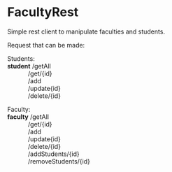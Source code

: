 # FacultyRest

Simple rest client to manipulate faculties and students.

Request that can be made:<br />

Students:<br />
<b>student</b> /getAll<br />
&nbsp;&nbsp;&nbsp;&nbsp;&nbsp;&nbsp;&nbsp;&nbsp;&nbsp;&nbsp;&nbsp;&nbsp;/get/{id}<br />
&nbsp;&nbsp;&nbsp;&nbsp;&nbsp;&nbsp;&nbsp;&nbsp;&nbsp;&nbsp;&nbsp;&nbsp;/add<br />
&nbsp;&nbsp;&nbsp;&nbsp;&nbsp;&nbsp;&nbsp;&nbsp;&nbsp;&nbsp;&nbsp;&nbsp;/update{id}<br />
&nbsp;&nbsp;&nbsp;&nbsp;&nbsp;&nbsp;&nbsp;&nbsp;&nbsp;&nbsp;&nbsp;&nbsp;/delete/{id}<br />

Faculty:<br />
<b>faculty</b> /getAll<br />
&nbsp;&nbsp;&nbsp;&nbsp;&nbsp;&nbsp;&nbsp;&nbsp;&nbsp;&nbsp;&nbsp;&nbsp;/get/{id}<br />
&nbsp;&nbsp;&nbsp;&nbsp;&nbsp;&nbsp;&nbsp;&nbsp;&nbsp;&nbsp;&nbsp;&nbsp;/add<br />
&nbsp;&nbsp;&nbsp;&nbsp;&nbsp;&nbsp;&nbsp;&nbsp;&nbsp;&nbsp;&nbsp;&nbsp;/update{id}<br />
&nbsp;&nbsp;&nbsp;&nbsp;&nbsp;&nbsp;&nbsp;&nbsp;&nbsp;&nbsp;&nbsp;&nbsp;/delete/{id}<br />
&nbsp;&nbsp;&nbsp;&nbsp;&nbsp;&nbsp;&nbsp;&nbsp;&nbsp;&nbsp;&nbsp;&nbsp;/addStudents/{id}<br />
&nbsp;&nbsp;&nbsp;&nbsp;&nbsp;&nbsp;&nbsp;&nbsp;&nbsp;&nbsp;&nbsp;&nbsp;/removeStudents/{id}	<br />

